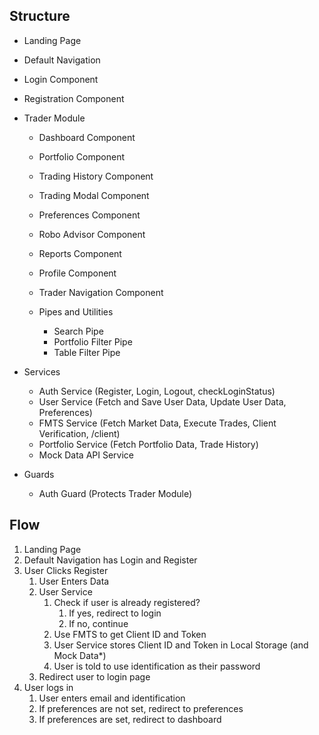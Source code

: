 ## Structure

- Landing Page
- Default Navigation
- Login Component
- Registration Component
- Trader Module
  - Dashboard Component
  - Portfolio Component
  - Trading History Component
  - Trading Modal Component
  - Preferences Component
  - Robo Advisor Component
  - Reports Component
  - Profile Component
  - Trader Navigation Component

  - Pipes and Utilities
    - Search Pipe
    - Portfolio Filter Pipe
    - Table Filter Pipe

- Services
  - Auth Service (Register, Login, Logout, checkLoginStatus)
  - User Service (Fetch and Save User Data, Update User Data, Preferences)
  - FMTS Service (Fetch Market Data, Execute Trades, Client Verification, /client)
  - Portfolio Service (Fetch Portfolio Data, Trade History)
  - Mock Data API Service

- Guards
  - Auth Guard (Protects Trader Module)

## Flow

1. Landing Page
2. Default Navigation has Login and Register
3. User Clicks Register
   1. User Enters Data
   2. User Service
      1. Check if user is already registered?
         1. If yes, redirect to login
         2. If no, continue
      2. Use FMTS to get Client ID and Token
      3. User Service stores Client ID and Token in Local Storage (and Mock Data*)
      4. User is told to use identification as their password
   3. Redirect user to login page
4. User logs in
   1. User enters email and identification
   2. If preferences are not set, redirect to preferences
   3. If preferences are set, redirect to dashboard
